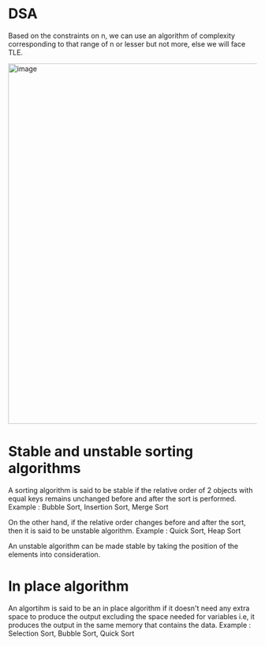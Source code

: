 # DSA
Based on the constraints on n, we can use an algorithm of complexity corresponding to that range of n or lesser but not more, else we will face TLE.

<img width="730" alt="image" src="https://user-images.githubusercontent.com/99785671/230461637-10bf8487-81e2-4ff8-b862-32d07b6dc00b.png">

# Stable and unstable sorting algorithms
A sorting algorithm is said to be stable if the relative order of 2 objects with equal keys remains unchanged before and after the sort is performed.
Example : Bubble Sort, Insertion Sort, Merge Sort

On the other hand, if the relative order changes before and after the sort, then it is said to be unstable algorithm.
Example : Quick Sort, Heap Sort

An unstable algorithm can be made stable by taking the position of the elements into consideration.

# In place algorithm
An algortihm is said to be an in place algorithm if it doesn't need any extra space to produce the output excluding the space needed for variables i.e, it produces the output in the same memory that contains the data.
Example : Selection Sort, Bubble Sort, Quick Sort
